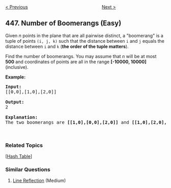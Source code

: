 <!--|This file generated by command(leetcode description); DO NOT EDIT.    |-->
<!--+----------------------------------------------------------------------+-->
<!--|@author    Openset <openset.wang@gmail.com>                           |-->
<!--|@link      https://github.com/openset                                 |-->
<!--|@home      https://github.com/openset/leetcode                        |-->
<!--+----------------------------------------------------------------------+-->

[< Previous](https://github.com/openset/leetcode/tree/master/problems/arithmetic-slices-ii-subsequence "Arithmetic Slices II - Subsequence")
　　　　　　　　　　　　　　　　
[Next >](https://github.com/openset/leetcode/tree/master/problems/find-all-numbers-disappeared-in-an-array "Find All Numbers Disappeared in an Array")

## 447. Number of Boomerangs (Easy)

<p>Given <i>n</i> points in the plane that are all pairwise distinct, a &quot;boomerang&quot; is a tuple of points <code>(i, j, k)</code> such that the distance between <code>i</code> and <code>j</code> equals the distance between <code>i</code> and <code>k</code> (<b>the order of the tuple matters</b>).</p>

<p>Find the number of boomerangs. You may assume that <i>n</i> will be at most <b>500</b> and coordinates of points are all in the range <b>[-10000, 10000]</b> (inclusive).</p>

<p><b>Example:</b></p>

<pre>
<b>Input:</b>
[[0,0],[1,0],[2,0]]

<b>Output:</b>
2

<b>Explanation:</b>
The two boomerangs are <b>[[1,0],[0,0],[2,0]]</b> and <b>[[1,0],[2,0],[0,0]]</b>
</pre>

<p>&nbsp;</p>

### Related Topics
  [[Hash Table](https://github.com/openset/leetcode/tree/master/tag/hash-table/README.md)]

### Similar Questions
  1. [Line Reflection](https://github.com/openset/leetcode/tree/master/problems/line-reflection) (Medium)
